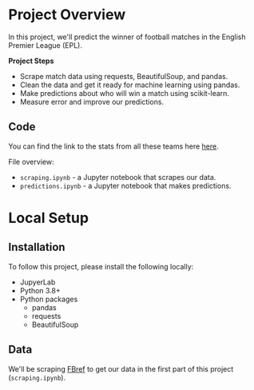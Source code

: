 # Project Overview

In this project, we'll predict the winner of football matches in the English Premier League (EPL).  

**Project Steps**

* Scrape match data using requests, BeautifulSoup, and pandas.  
* Clean the data and get it ready for machine learning using pandas.
* Make predictions about who will win a match using scikit-learn.
* Measure error and improve our predictions.

## Code

You can find the link to the stats from all these teams here [here]([https://github.com/dataquestio/project-walkthroughs/tree/master/football_matches](https://fbref.com/en/comps/9/Premier-League-Stats)).

File overview:

* `scraping.ipynb` - a Jupyter notebook that scrapes our data.
* `predictions.ipynb` - a Jupyter notebook that makes predictions.

# Local Setup

## Installation

To follow this project, please install the following locally:

* JupyerLab
* Python 3.8+
* Python packages
    * pandas
    * requests
    * BeautifulSoup
    
## Data

We'll be scraping [FBref](https://fbref.com/en/) to get our data in the first part of this project (`scraping.ipynb`).
